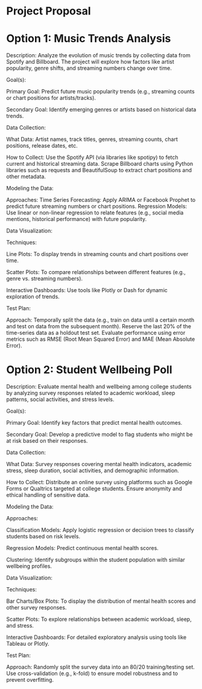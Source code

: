 # Project Proposal

# Option 1: Music Trends Analysis
Description:
Analyze the evolution of music trends by collecting data from Spotify and Billboard. The project will explore how factors like artist popularity, genre shifts, and streaming numbers change over time.

Goal(s):

Primary Goal: Predict future music popularity trends (e.g., streaming counts or chart positions for artists/tracks).

Secondary Goal: Identify emerging genres or artists based on historical data trends.

Data Collection:

What Data: Artist names, track titles, genres, streaming counts, chart positions, release dates, etc.

How to Collect:
Use the Spotify API (via libraries like spotipy) to fetch current and historical streaming data.
Scrape Billboard charts using Python libraries such as requests and BeautifulSoup to extract chart positions and other metadata.

Modeling the Data:

Approaches:
Time Series Forecasting: Apply ARIMA or Facebook Prophet to predict future streaming numbers or chart positions.
Regression Models: Use linear or non-linear regression to relate features (e.g., social media mentions, historical performance) with future popularity.

Data Visualization:

Techniques:

Line Plots: To display trends in streaming counts and chart positions over time.

Scatter Plots: To compare relationships between different features (e.g., genre vs. streaming numbers).

Interactive Dashboards: Use tools like Plotly or Dash for dynamic exploration of trends.

Test Plan:

Approach:
Temporally split the data (e.g., train on data until a certain month and test on data from the subsequent month).
Reserve the last 20% of the time-series data as a holdout test set.
Evaluate performance using error metrics such as RMSE (Root Mean Squared Error) and MAE (Mean Absolute Error).

# Option 2: Student Wellbeing Poll

Description:
Evaluate mental health and wellbeing among college students by analyzing survey responses related to academic workload, sleep patterns, social activities, and stress levels.

Goal(s):

Primary Goal: Identify key factors that predict mental health outcomes.

Secondary Goal: Develop a predictive model to flag students who might be at risk based on their responses.

Data Collection:

What Data: Survey responses covering mental health indicators, academic stress, sleep duration, social activities, and demographic information.

How to Collect:
Distribute an online survey using platforms such as Google Forms or Qualtrics targeted at college students.
Ensure anonymity and ethical handling of sensitive data.

Modeling the Data:

Approaches:

Classification Models: Apply logistic regression or decision trees to classify students based on risk levels.

Regression Models: Predict continuous mental health scores.

Clustering: Identify subgroups within the student population with similar wellbeing profiles.

Data Visualization:

Techniques:

Bar Charts/Box Plots: To display the distribution of mental health scores and other survey responses.

Scatter Plots: To explore relationships between academic workload, sleep, and stress.

Interactive Dashboards: For detailed exploratory analysis using tools like Tableau or Plotly.

Test Plan:

Approach:
Randomly split the survey data into an 80/20 training/testing set.
Use cross-validation (e.g., k-fold) to ensure model robustness and to prevent overfitting.

